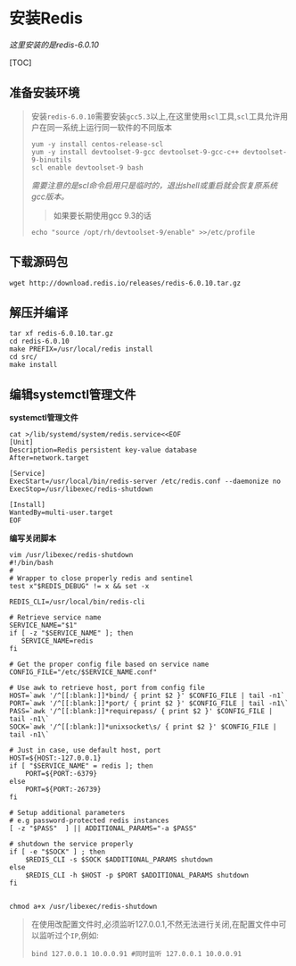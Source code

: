 # 安装Redis

*这里安装的是redis-6.0.10*

[TOC]

## 准备安装环境

> 安装`redis-6.0.10`需要安装`gcc5.3`以上,在这里使用`scl`工具,`scl`工具允许用户在同一系统上运行同一软件的不同版本
>
> ```
> yum -y install centos-release-scl
> yum -y install devtoolset-9-gcc devtoolset-9-gcc-c++ devtoolset-9-binutils
> scl enable devtoolset-9 bash
> ```
>
> *需要注意的是scl命令启用只是临时的，退出shell或重启就会恢复原系统gcc版本。*
>
> > 如果要长期使用gcc 9.3的话
>
> ```
> echo "source /opt/rh/devtoolset-9/enable" >>/etc/profile
> ```

## 下载源码包

```
wget http://download.redis.io/releases/redis-6.0.10.tar.gz
```

## 解压并编译

```
tar xf redis-6.0.10.tar.gz
cd redis-6.0.10
make PREFIX=/usr/local/redis install
cd src/
make install
```

## 编辑systemctl管理文件

**systemctl管理文件**

```
cat >/lib/systemd/system/redis.service<<EOF
[Unit]
Description=Redis persistent key-value database
After=network.target

[Service]
ExecStart=/usr/local/bin/redis-server /etc/redis.conf --daemonize no
ExecStop=/usr/libexec/redis-shutdown

[Install]
WantedBy=multi-user.target
EOF
```

**编写关闭脚本**

```
vim /usr/libexec/redis-shutdown
#!/bin/bash
#
# Wrapper to close properly redis and sentinel
test x"$REDIS_DEBUG" != x && set -x

REDIS_CLI=/usr/local/bin/redis-cli

# Retrieve service name
SERVICE_NAME="$1"
if [ -z "$SERVICE_NAME" ]; then
   SERVICE_NAME=redis
fi

# Get the proper config file based on service name
CONFIG_FILE="/etc/$SERVICE_NAME.conf"

# Use awk to retrieve host, port from config file
HOST=`awk '/^[[:blank:]]*bind/ { print $2 }' $CONFIG_FILE | tail -n1`
PORT=`awk '/^[[:blank:]]*port/ { print $2 }' $CONFIG_FILE | tail -n1\`
PASS=`awk '/^[[:blank:]]*requirepass/ { print $2 }' $CONFIG_FILE | tail -n1\`
SOCK=`awk '/^[[:blank:]]*unixsocket\s/ { print $2 }' $CONFIG_FILE | tail -n1\`

# Just in case, use default host, port
HOST=${HOST:-127.0.0.1}
if [ "$SERVICE_NAME" = redis ]; then
    PORT=${PORT:-6379}
else
    PORT=${PORT:-26739}
fi

# Setup additional parameters
# e.g password-protected redis instances
[ -z "$PASS"  ] || ADDITIONAL_PARAMS="-a $PASS"

# shutdown the service properly
if [ -e "$SOCK" ] ; then
	$REDIS_CLI -s $SOCK $ADDITIONAL_PARAMS shutdown
else
	$REDIS_CLI -h $HOST -p $PORT $ADDITIONAL_PARAMS shutdown
fi


chmod a+x /usr/libexec/redis-shutdown
```

> 在使用改配置文件时,必须监听127.0.0.1,不然无法进行关闭,在配置文件中可以监听过个`IP`,例如:
>
> ```
> bind 127.0.0.1 10.0.0.91 #同时监听 127.0.0.1 10.0.0.91
> ```

